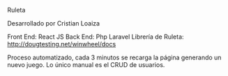 Ruleta

Desarrollado por Cristian Loaiza

Front End: React JS
Back End: Php Laravel
Librería de Ruleta: http://dougtesting.net/winwheel/docs

Proceso automatizado, cada 3 minutos se recarga la página generando un nuevo juego. Lo único manual es el CRUD de usuarios.